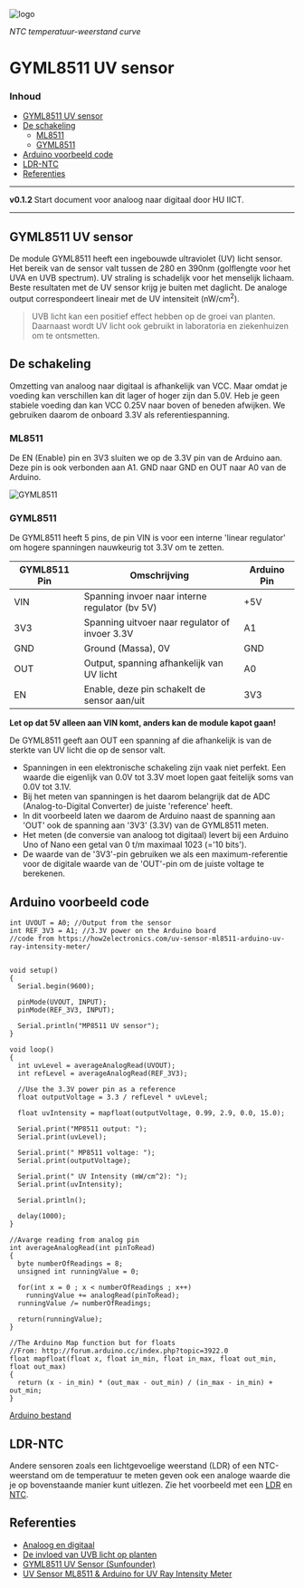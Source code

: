 ![logo](../img/Kennline_NTC.png) [](logo-id)

*NTC temperatuur-weerstand curve*

# GYML8511 UV sensor [](title-id) <!-- omit in toc -->

### Inhoud[](toc-id) <!-- omit in toc -->

- [GYML8511 UV sensor](#gyml8511-uv-sensor)
- [De schakeling](#de-schakeling)
  - [ML8511](#ml8511)
  - [GYML8511](#gyml8511)
- [Arduino voorbeeld code](#arduino-voorbeeld-code)
- [LDR-NTC](#ldr-ntc)
- [Referenties](#referenties)


---

**v0.1.2 [](version-id)** Start document voor analoog naar digitaal door HU IICT[](author-id).

---

## GYML8511 UV sensor

De module GYML8511 heeft een ingebouwde ultraviolet (UV) licht sensor. Het bereik van de sensor valt tussen de 280 en 390nm (golflengte voor het UVA en UVB spectrum). UV straling is schadelijk voor het menselijk lichaam. Beste resultaten met de UV sensor krijg je buiten met daglicht. De analoge output correspondeert lineair met de UV intensiteit (nW/cm<sup>2</sup>).

> UVB licht kan een positief effect hebben op de groei van planten.
> Daarnaast wordt UV licht ook gebruikt in laboratoria en ziekenhuizen om te ontsmetten. 

## De schakeling

Omzetting van analoog naar digitaal is afhankelijk van VCC. Maar omdat je voeding kan verschillen kan dit lager of hoger zijn dan 5.0V. Heb je geen stabiele voeding dan kan VCC 0.25V naar boven of beneden afwijken. We gebruiken daarom de onboard 3.3V als referentiespanning.

### ML8511

De EN (Enable) pin en 3V3 sluiten we op de 3.3V pin van de Arduino aan. Deze pin is ook verbonden aan A1. GND naar GND en OUT naar A0 van de Arduino.

![GYML8511](../ADC/img/GYML8511_bb.png)

### GYML8511

De GYML8511 heeft 5 pins, de pin VIN is voor een interne 'linear regulator' om hogere spanningen nauwkeurig tot 3.3V om te zetten.

| GYML8511 Pin | Omschrijving | Arduino Pin |
| --- | ---          | --- |
| VIN | Spanning invoer naar interne regulator (bv 5V) | +5V |
| 3V3 | Spanning uitvoer naar regulator of invoer 3.3V  | A1  |
| GND | Ground (Massa), 0V                            | GND |
| OUT | Output, spanning afhankelijk van UV licht     | A0  |
| EN  | Enable, deze pin schakelt de sensor aan/uit   | 3V3 |

**Let op dat 5V alleen aan VIN komt, anders kan de module kapot gaan!**

De GYML8511 geeft aan OUT een spanning af die afhankelijk is van de sterkte van UV licht die op de sensor valt.

* Spanningen in een elektronische schakeling zijn vaak niet perfekt. Een waarde die eigenlijk van 0.0V tot 3.3V moet lopen gaat feitelijk soms van 0.0V tot 3.1V.
* Bij het meten van spanningen is het daarom belangrijk dat de ADC (Analog-to-Digital Converter) de juiste 'reference' heeft.
* In dit voorbeeld laten we daarom de Arduino naast de spanning aan 'OUT' ook de spanning aan '3V3' (3.3V) van de GYML8511 meten.
* Het meten (de conversie van analoog tot digitaal) levert bij een Arduino Uno of Nano een getal van 0 t/m maximaal 1023 (='10 bits').
* De waarde van de '3V3'-pin gebruiken we als een maximum-referentie voor de digitale waarde van de 'OUT'-pin om de juiste voltage te berekenen.

## Arduino voorbeeld code

```arduino
int UVOUT = A0; //Output from the sensor
int REF_3V3 = A1; //3.3V power on the Arduino board
//code from https://how2electronics.com/uv-sensor-ml8511-arduino-uv-ray-intensity-meter/


void setup()
{
  Serial.begin(9600);

  pinMode(UVOUT, INPUT);
  pinMode(REF_3V3, INPUT);

  Serial.println("MP8511 UV sensor");
}

void loop()
{
  int uvLevel = averageAnalogRead(UVOUT);
  int refLevel = averageAnalogRead(REF_3V3);
  
  //Use the 3.3V power pin as a reference
  float outputVoltage = 3.3 / refLevel * uvLevel;
  
  float uvIntensity = mapfloat(outputVoltage, 0.99, 2.9, 0.0, 15.0);

  Serial.print("MP8511 output: ");
  Serial.print(uvLevel);

  Serial.print(" MP8511 voltage: ");
  Serial.print(outputVoltage);

  Serial.print(" UV Intensity (mW/cm^2): ");
  Serial.print(uvIntensity);
  
  Serial.println();
  
  delay(1000);
}

//Avarge reading from analog pin
int averageAnalogRead(int pinToRead)
{
  byte numberOfReadings = 8;
  unsigned int runningValue = 0; 

  for(int x = 0 ; x < numberOfReadings ; x++)
    runningValue += analogRead(pinToRead);
  runningValue /= numberOfReadings;

  return(runningValue);  
}

//The Arduino Map function but for floats
//From: http://forum.arduino.cc/index.php?topic=3922.0
float mapfloat(float x, float in_min, float in_max, float out_min, float out_max)
{
  return (x - in_min) * (out_max - out_min) / (in_max - in_min) + out_min;
}
```
[Arduino bestand](../ADC/files/GYMP8511/GYMP8511.ino) 

## LDR-NTC

Andere sensoren zoals een lichtgevoelige weerstand (LDR) of een NTC-weerstand om de temperatuur te meten geven ook een analoge waarde die je op bovenstaande manier kunt uitlezen. Zie het voorbeeld met een [LDR](LDR-NTC.md) en [NTC](LDR-NTC.md).

## Referenties

- [Analoog en digitaal](<https://en.wikipedia.org/wiki/Analogue_electronics#Analogue_vs_digital_electronics>)
- [De invloed van UVB licht op planten](<https://www.nature.com/articles/s41438-021-00629-5>)
- [GYML8511 UV Sensor (Sunfounder)](http://wiki.sunfounder.cc/index.php?title=GYML8511_UV_Sensor)
- [UV Sensor ML8511 & Arduino for UV Ray Intensity Meter](https://how2electronics.com/uv-sensor-ml8511-arduino-uv-ray-intensity-meter/)

